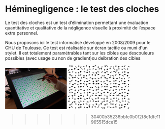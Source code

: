 # Héminegligence : le test des cloches

Le test des cloches est un test d’élimination permettant une évaluation quantitative et qualitative
de la négligence visuelle à proximité de l’espace extra personnel.

Nous proposons ici le test informatisé développé en 2008/2009 pour le CHU de Toulouse. Ce test est réalisable sur écran tacitle ou muni d'un stylet. Il est totalement paramétrables tant sur les cibles que descouleurs possibles (avec usage ou non de gradient)ou deibration des cibles 

<img src="https://github.com/truillet/Heminegligence/blob/master/doc/hemineg.jpg" width="200" alt="test des clches"> <img src="https://github.com/truillet/Heminegligence/blob/master/doc/Image8.png" width="200" alt="exemple de test">

>>>>>>> 30400b35236bbfc0b0f2f8c1dfe11965515dce15
